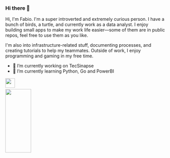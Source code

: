 ### Hi there 👋

Hi, I'm Fabio.
I'm a super introverted and extremely curious person. I have a bunch of birds, a turtle, and currently work as a data analyst.
I enjoy building small apps to make my work life easier—some of them are in public repos, feel free to use them as you like.

I'm also into infrastructure-related stuff, documenting processes, and creating tutorials to help my teammates.
Outside of work, I enjoy programming and gaming in my free time.


- 🔭 I’m currently working on TecSinapse
- 🌱 I’m currently learning Python, Go and PowerBI

<section>
    <a href="https://www.linkedin.com/in/fabio-pilon-b9b9b1232/" target="_blank">
        <img src="https://img.shields.io/badge/-LinkedIn-%230077B5?style=for-the-badge&logo=linkedin&logoColor=white" style="margin-bottom: 4px;" 
        height="30px"/>
    </a>
</section>

<div align="left">
  <img width="40%" height="200px" src="https://github-readme-stats.vercel.app/api/top-langs/?username=fabiop87&layout=compact&hide_border=true&title_color=8f00ff&text_color=ffffff&bg_color=0d1117" />
 </div>
